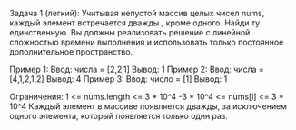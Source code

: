 Задача 1 (легкий):
Учитывая непустой  массив целых чисел nums, каждый элемент встречается дважды , кроме одного. Найди ту единственную.
Вы должны реализовать решение с линейной сложностью времени выполнения и использовать только постоянное дополнительное пространство.
 
Пример 1:
Ввод: числа = [2,2,1]
Вывод: 1
Пример 2:
Ввод: числа = [4,1,2,1,2]
Вывод: 4
Пример 3:
Ввод: число = [1]
Вывод: 1
 
Ограничения:
1 <= nums.length <= 3 * 10^4
-3 * 10^4 <= nums[i] <= 3 * 10^4
Каждый элемент в массиве появляется дважды, за исключением одного элемента, который появляется только один раз.
